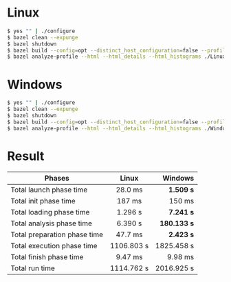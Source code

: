 # Linux

```sh
$ yes "" | ./configure
$ bazel clean --expunge
$ bazel shutdown
$ bazel build --config=opt --distinct_host_configuration=false --profile=./Linux-TensorFlow.profile //tensorflow/tools/pip_package:build_pip_package
$ bazel analyze-profile --html --html_details --html_histograms ./Linux-TensorFlow.profile
```

# Windows

```sh
$ yes "" | ./configure
$ bazel clean --expunge
$ bazel shutdown
$ bazel build --config=opt --distinct_host_configuration=false --profile=./Windows-TensorFlow-<>.profile //tensorflow/tools/pip_package:build_pip_package
$ bazel analyze-profile --html --html_details --html_histograms ./Windows-TensorFlow-<>.profile
```

# Result

| Phases        | Linux         |   Windows    |
| ------------- |:-------------:| -----:|
| Total launch phase time | 28.0 ms | **1.509 s** |
| Total init phase time |  187 ms  | 150 ms |
| Total loading phase time |   1.296 s | **7.241 s** |
| Total analysis phase time |  6.390 s | **180.133 s** |
| Total preparation phase time |   47.7 ms | **2.423 s** |
| Total execution phase time | 1106.803 s  | 1825.458 s |
| Total finish phase time |9.47 ms | 9.98 ms |
| Total run time | 1114.762 s  | 2016.925 s |
